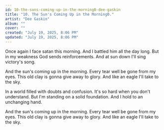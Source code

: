 ```yaml
---
id: 10-the-suns-coming-up-in-the-morning0-dee-gaskin
title: "10. The Sun's Coming Up in the Morning0."
artist: "Dee Gaskin"
album: ""
cover: ""
created: "July 19, 2025, 8:06 PM"
updated: "July 19, 2025, 8:06 PM"
---
```


Once again I face satan this morning.
And I battled him all the day long.
But in my weakness God sends reinforcements. And at sun down I'll sing victory's song.

And the sun's coming up in the morning. Every tear well be gone from my eyes. This old clay is gonna give away to glory. And like an eagle I'll take to the sky.

In a world filled with doubts and confusion. It's so hard when you don't understand. But I'm standing on a solid foundation. And I hold to an unchanging hand.

And the sun's coming up in the morning. Every tear well be gone from my eyes. This old clay is gonna give away to glory. And like an eagle I'll take to the sky.